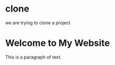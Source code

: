 # clone
we are trying to clone a project
<!DOCTYPE html>
<html lang="en">
<head>
   <meta charset="UTF-8">
   <meta name="viewport" content="width=device-width, initial-scale=1.0">
   <title>My First HTML Page</title>
</head>
<body>
   <h1>Welcome to My Website</h1>
   <p>This is a paragraph of text.</p>
</body>
</html>
